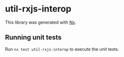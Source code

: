 # util-rxjs-interop

This library was generated with [Nx](https://nx.dev).

## Running unit tests

Run `nx test util-rxjs-interop` to execute the unit tests.
